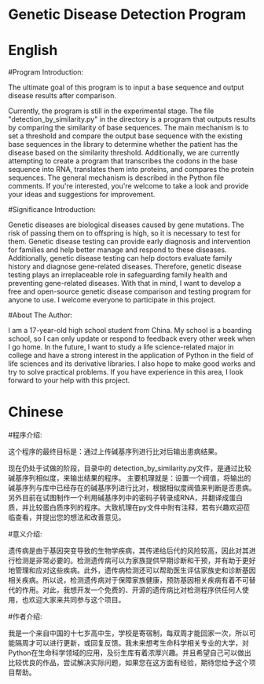 #   Genetic Disease Detection Program


# English

#Program Introduction:

The ultimate goal of this program is to input a base sequence and output disease results after comparison. 

Currently, the program is still in the experimental stage. The file "detection_by_similarity.py" in the directory is a program that outputs results by comparing the similarity of base sequences. The main mechanism is to set a threshold and compare the output base sequence with the existing base sequences in the library to determine whether the patient has the disease based on the similarity threshold. Additionally, we are currently attempting to create a program that transcribes the codons in the base sequence into RNA, translates them into proteins, and compares the protein sequences. The general mechanism is described in the Python file comments. If you're interested, you're welcome to take a look and provide your ideas and suggestions for improvement.

#Significance Introduction:

Genetic diseases are biological diseases caused by gene mutations. The risk of passing them on to offspring is high, so it is necessary to test for them. Genetic disease testing can provide early diagnosis and intervention for families and help better manage and respond to these diseases. Additionally, genetic disease testing can help doctors evaluate family history and diagnose gene-related diseases. Therefore, genetic disease testing plays an irreplaceable role in safeguarding family health and preventing gene-related diseases. With that in mind, I want to develop a free and open-source genetic disease comparison and testing program for anyone to use. I welcome everyone to participate in this project.


#About The Author:

I am a 17-year-old high school student from China. My school is a boarding school, so I can only update or respond to feedback every other week when I go home. In the future, I want to study a life science-related major in college and have a strong interest in the application of Python in the field of life sciences and its derivative libraries. I also hope to make good works and try to solve practical problems. If you have experience in this area, I look forward to your help with this project.


# Chinese


#程序介绍:

这个程序的最终目标是：通过上传碱基序列进行比对后输出患病结果。

现在仍处于试做的阶段，目录中的 detection_by_similarity.py文件，是通过比较碱基序列相似度，来输出结果的程序。 主要机理就是：设置一个阀值，将输出的碱基序列与库中已经存在的碱基序列进行比对，根据相似度阀值来判断是否患病。另外目前在试图制作一个利用碱基序列中的密码子转录成RNA，并翻译成蛋白质，并比较蛋白质序列的程序。大致机理在py文件中附有注释，若有兴趣欢迎莅临查看，并提出您的想法和改善意见。

#意义介绍:

遗传病是由于基因突变导致的生物学疾病，其传递给后代的风险较高，因此对其进行检测是非常必要的。检测遗传病可以为家族提供早期诊断和干预，并有助于更好地管理和应对这些疾病。此外，遗传病检测还可以帮助医生评估家族史和诊断基因相关疾病。所以说，检测遗传病对于保障家族健康，预防基因相关疾病有着不可替代的作用。对此，我想开发一个免费的、开源的遗传病比对检测程序供任何人使用，也欢迎大家来共同参与这个项目。

#作者介绍:

我是一个来自中国的十七岁高中生，学校是寄宿制，每双周才能回家一次，所以可能隔周才可以进行更新，或回复反馈。我未来想考生命科学相关专业的大学，对Python在生命科学领域的应用，及衍生库有着浓厚兴趣。并且希望自己可以做出比较优良的作品，尝试解决实际问题，如果您在这方面有经验，期待您给予这个项目帮助。



